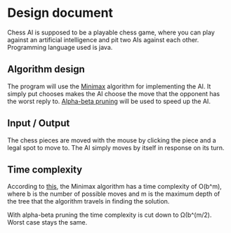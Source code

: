 # Design document

Chess AI is supposed to be a playable chess game, where you can play against an artificial intelligence and pit two AIs against each other. Programming language used is java.

## Algorithm design

The program will use the [Minimax](https://en.wikipedia.org/wiki/Minimax) algorithm for implementing the AI. It simply put chooses makes the AI choose the move that the opponent has the worst reply to. [Alpha-beta pruning](https://en.wikipedia.org/wiki/Alpha%E2%80%93beta_pruning) will be used to speed up the AI.

## Input / Output

The chess pieces are moved with the mouse by clicking the piece and a legal spot to move to. The AI simply moves by itself in response on its turn.

## Time complexity

According to [this](https://cis.temple.edu/~vasilis/Courses/CIS603/Lectures/l7.html),
the Minimax algorithm has a time complexity of O(b^m), where b is the number of possible moves and m is the maximum depth of the tree that the algorithm travels in finding the solution.

With alpha-beta pruning the time complexity is cut down to Ω(b^(m/2). Worst case stays the same.
